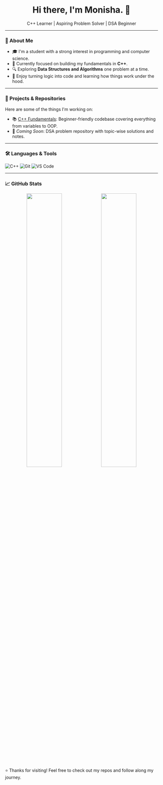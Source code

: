  <h1 align = "center" > Hi there, I'm Monisha. 👋</h1>

<p align="center">
   C++ Learner |  Aspiring Problem Solver |  DSA Beginner
</p>

---

### 🧠 About Me

- 🎓 I'm a student with a strong interest in programming and computer science.
- 📘 Currently focused on building my fundamentals in **C++**.
- 🔍 Exploring **Data Structures and Algorithms** one problem at a time.
- 🧩 Enjoy turning logic into code and learning how things work under the hood.

---

### 🚧 Projects & Repositories

Here are some of the things I'm working on:

- 📚 [C++ Fundamentals](https://github.com/monisha8878/Projects-CPP.git): Beginner-friendly codebase covering everything from variables to OOP.
- 🧠 *Coming Soon*: DSA problem repository with topic-wise solutions and notes.

---

### 🛠️ Languages & Tools

![C++](https://img.shields.io/badge/C%2B%2B-00599C?style=flat&logo=c%2B%2B&logoColor=white)
![Git](https://img.shields.io/badge/Git-F05032?style=flat&logo=git&logoColor=white)
![VS Code](https://img.shields.io/badge/VSCode-007ACC?style=flat&logo=visual-studio-code)

---

### 📈 GitHub Stats

<p align="center">
  <img width="48%" src="https://github-readme-stats.vercel.app/api?username=monisha8878&show_icons=true&theme=tokyonight" />
  <img width="48%" src="https://github-readme-stats.vercel.app/api/top-langs/?username=monisha8878&layout=compact&theme=tokyonight" />
</p>


⭐️ Thanks for visiting! Feel free to check out my repos and follow along my journey.

<!--
**monisha8878/monisha8878** is a ✨ _special_ ✨ repository because its `README.md` (this file) appears on your GitHub profile.

Here are some ideas to get you started:

- 🔭 I’m currently working on ...
- 🌱 I’m currently learning ...
- 👯 I’m looking to collaborate on ...
- 🤔 I’m looking for help with ...
- 💬 Ask me about ...
- 📫 How to reach me: ...
- 😄 Pronouns: ...
- ⚡ Fun fact: ...
-->
